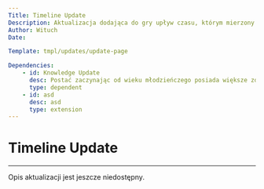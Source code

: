 ```yaml
---
Title: Timeline Update
Description: Aktualizacja dodająca do gry upływ czasu, którym mierzony jest wiek postaci, dorastanie i starzenie
Author: Wituch
Date:

Template: tmpl/updates/update-page

Dependencies:
    - id: Knowledge Update
      desc: Postać zaczynając od wieku młodzieńczego posiada większe zdolności nauki, przez obniżenie wymaganych punktów doświadczenia do oblokowania umiejętności
      type: dependent
    - id: asd
      desc: asd
      type: extension
---
```


# Timeline Update
-----

Opis aktualizacji jest jeszcze niedostępny.

<!--Dzieci mają ograniczone mozliwosci akcji w grze, jednak ze wzgledu na dluzszy okres zycia otrzymuja wiecej punktow rozwoju + dodatkowy bonus za wieksze zdolnosci do nauki-->

